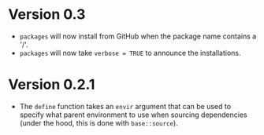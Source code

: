 # Version 0.3

  * `packages` will now install from GitHub when the package name contains a '/'.
  * `packages` will now take `verbose = TRUE` to announce the installations.

# Version 0.2.1

 * The `define` function takes an `envir` argument that can be used
   to specify what parent environment to use when sourcing dependencies
   (under the hood, this is done with `base::source`).
